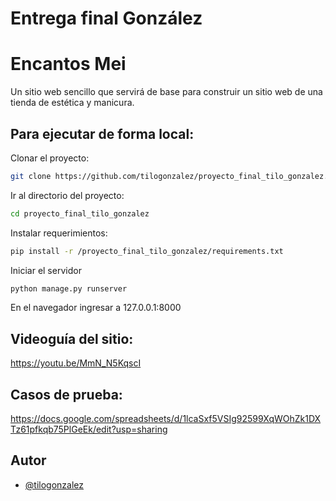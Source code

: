 
# Entrega final González
# Encantos Mei

Un sitio web sencillo que servirá de base para construir un sitio web de una tienda de estética y manicura.


## Para ejecutar de forma local:

Clonar el proyecto:

```bash
git clone https://github.com/tilogonzalez/proyecto_final_tilo_gonzalez.git
```

Ir al directorio del proyecto:

```bash
cd proyecto_final_tilo_gonzalez
```

Instalar requerimientos:

```bash
pip install -r /proyecto_final_tilo_gonzalez/requirements.txt
```

Iniciar el servidor

```bash
python manage.py runserver
```

En el navegador ingresar a 127.0.0.1:8000


## Videoguía del sitio:

https://youtu.be/MmN_N5KqscI

## Casos de prueba:

https://docs.google.com/spreadsheets/d/1lcaSxf5VSIg92599XqWOhZk1DXTz61pfkqb75PlGeEk/edit?usp=sharing

## Autor

- [@tilogonzalez](https://github.com/tilogonzalez)

